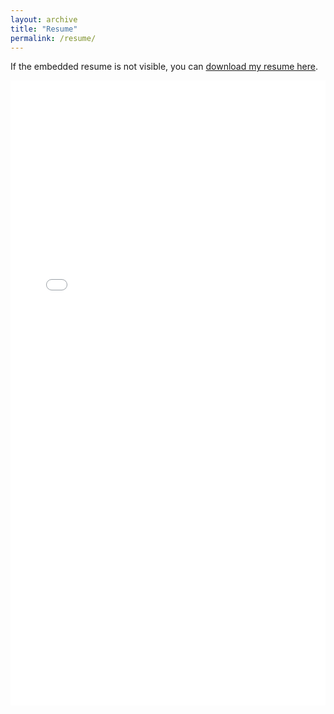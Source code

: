 ```yaml
---
layout: archive
title: "Resume"
permalink: /resume/
---
```

If the embedded resume is not visible, you can [download my resume here](https://drzanis.github.io/files/zanis_cv.pdf).

<iframe src="/files/zanis_cv.pdf" width="100%" height="1000px" style="border: none;"></iframe>

